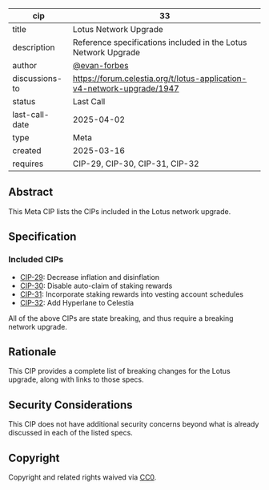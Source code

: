 | cip            | 33                                                                       |
|----------------|--------------------------------------------------------------------------|
| title          | Lotus Network Upgrade                                                    |
| description    | Reference specifications included in the Lotus Network Upgrade           |
| author         | [@evan-forbes](https://github.com/evan-forbes)                           |
| discussions-to | <https://forum.celestia.org/t/lotus-application-v4-network-upgrade/1947> |
| status         | Last Call                                                                |
| last-call-date | 2025-04-02                                                               |
| type           | Meta                                                                     |
| created        | 2025-03-16                                                               |
| requires       | CIP-29, CIP-30, CIP-31, CIP-32                                           |

## Abstract

This Meta CIP lists the CIPs included in the Lotus network upgrade.

## Specification

### Included CIPs

- [CIP-29](./cip-029.md): Decrease inflation and disinflation
- [CIP-30](./cip-030.md): Disable auto-claim of staking rewards
- [CIP-31](./cip-031.md): Incorporate staking rewards into vesting account schedules
- [CIP-32](./cip-032.md): Add Hyperlane to Celestia

All of the above CIPs are state breaking, and thus require a breaking network upgrade.

## Rationale

This CIP provides a complete list of breaking changes for the Lotus upgrade, along with links to those specs.

## Security Considerations

This CIP does not have additional security concerns beyond what is already discussed in each of the listed specs.

## Copyright

Copyright and related rights waived via [CC0](https://github.com/celestiaorg/CIPs/blob/main/LICENSE).
